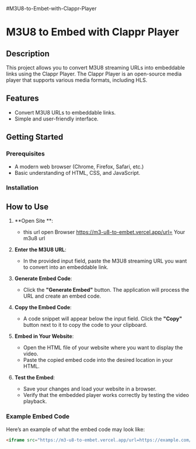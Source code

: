 #M3U8-to-Embet-with-Clappr-Player
# M3U8 to Embed with Clappr Player

## Description

This project allows you to convert M3U8 streaming URLs into embeddable links using the Clappr Player. The Clappr Player is an open-source media player that supports various media formats, including HLS.

## Features

- Convert M3U8 URLs to embeddable links.
- Simple and user-friendly interface.

## Getting Started

### Prerequisites

- A modern web browser (Chrome, Firefox, Safari, etc.)
- Basic understanding of HTML, CSS, and JavaScript.

### Installation
## How to Use

1. **Open Site **: 
   - this url open Browser https://m3-u8-to-embet.vercel.app/url= Your m3u8 url

2. **Enter the M3U8 URL**: 
   - In the provided input field, paste the M3U8 streaming URL you want to convert into an embeddable link.

3. **Generate Embed Code**: 
   - Click the **"Generate Embed"** button. The application will process the URL and create an embed code.

4. **Copy the Embed Code**: 
   - A code snippet will appear below the input field. Click the **"Copy"** button next to it to copy the code to your clipboard.

5. **Embed in Your Website**: 
   - Open the HTML file of your website where you want to display the video. 
   - Paste the copied embed code into the desired location in your HTML.

6. **Test the Embed**: 
   - Save your changes and load your website in a browser. 
   - Verify that the embedded player works correctly by testing the video playback.

### Example Embed Code
Here’s an example of what the embed code may look like:
```html
<iframe src="https://m3-u8-to-embet.vercel.app/url=https://example.com/index.m3u8" width="640" height="360" allowfullscreen></iframe>

